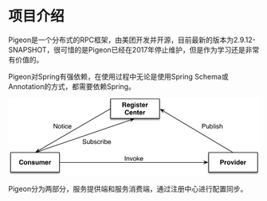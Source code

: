 # 项目介绍

Pigeon是一个分布式的RPC框架，由美团开发并开源，目前最新的版本为2.9.12-SNAPSHOT，很可惜的是Pigeon已经在2017年停止维护，但是作为学习还是非常有价值的。

Pigeon对Spring有强依赖，在使用过程中无论是使用Spring Schema或Annotation的方式，都需要依赖Spring。

![](/assets/SimpleArch.png)

Pigeon分为两部分，服务提供端和服务消费端，通过注册中心进行配置同步。





